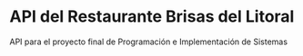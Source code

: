 # API del Restaurante Brisas del Litoral

API para el proyecto final de Programación e Implementación de Sistemas